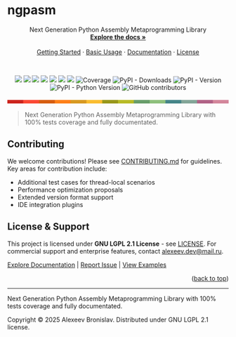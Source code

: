# ngpasm
<a id="readme-top"></a>

<div align="center">
  <p align="center">
    Next Generation Python Assembly Metaprogramming Library
    <br />
    <a href="https://alexeev-prog.github.io/ngpasm/"><strong>Explore the docs »</strong></a>
    <br />
    <br />
    <a href="#-getting-started">Getting Started</a>
    ·
    <a href="#-usage-examples">Basic Usage</a>
    ·
    <a href="https://alexeev-prog.github.io/ngpasm/">Documentation</a>
    ·
    <a href="https://github.com/alexeev-prog/ngpasm/blob/main/LICENSE">License</a>
  </p>
</div>
<br>
<p align="center">
    <img src="https://img.shields.io/github/languages/top/alexeev-prog/ngpasm?style=for-the-badge">
    <img src="https://img.shields.io/github/languages/count/alexeev-prog/ngpasm?style=for-the-badge">
    <img src="https://img.shields.io/github/license/alexeev-prog/ngpasm?style=for-the-badge">
    <img src="https://img.shields.io/github/stars/alexeev-prog/ngpasm?style=for-the-badge">
    <img src="https://img.shields.io/github/issues/alexeev-prog/ngpasm?style=for-the-badge">
    <img src="https://img.shields.io/github/last-commit/alexeev-prog/ngpasm?style=for-the-badge">
    <img src="https://img.shields.io/pypi/wheel/ngpasm?style=for-the-badge">
    <img src="https://img.shields.io/badge/coverage-100%25-100%25?style=for-the-badge" alt="Coverage">
    <img alt="PyPI - Downloads" src="https://img.shields.io/pypi/dm/ngpasm?style=for-the-badge">
    <img alt="PyPI - Version" src="https://img.shields.io/pypi/v/ngpasm?style=for-the-badge">
    <img alt="PyPI - Python Version" src="https://img.shields.io/pypi/pyversions/ngpasm?style=for-the-badge">
    <img alt="GitHub contributors" src="https://img.shields.io/github/contributors/alexeev-prog/ngpasm?style=for-the-badge">
</p>
<p align="center">
    <img src="https://raw.githubusercontent.com/alexeev-prog/ngpasm/refs/heads/main/docs/pallet-0.png">
</p>

 > Next Generation Python Assembly Metaprogramming Library with 100% tests coverage and fully documentated.
 
## Contributing

We welcome contributions! Please see [CONTRIBUTING.md](CONTRIBUTING.md) for guidelines. Key areas for contribution include:
- Additional test cases for thread-local scenarios
- Performance optimization proposals
- Extended version format support
- IDE integration plugins

## License & Support

This project is licensed under **GNU LGPL 2.1 License** - see [LICENSE](https://github.com/alexeev-prog/ngpasm/blob/main/LICENSE). For commercial support and enterprise features, contact [alexeev.dev@mail.ru](mailto:alexeev.dev@mail.ru).

[Explore Documentation](https://alexeev-prog.github.io/ngpasm) |
[Report Issue](https://github.com/alexeev-prog/ngpasm/issues) |
[View Examples](./examples)

<p align="right">(<a href="#readme-top">back to top</a>)</p>

---
Next Generation Python Assembly Metaprogramming Library with 100% tests coverage and fully documentated.

Copyright © 2025 Alexeev Bronislav. Distributed under GNU LGPL 2.1 license.
